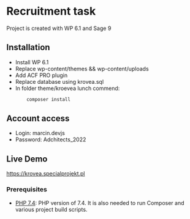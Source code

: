 ﻿# Recruitment task

Project is created with WP 6.1 and Sage 9

## Installation

- Install WP 6.1
- Replace wp-content/themes && wp-content/uploads
- Add ACF PRO plugin
- Replace database using krovea.sql
- In folder theme/kroevea lunch commend:
  ```bash
      composer install
  ```

## Account access

- Login: marcin.devjs
- Password: Adchitects_2022

## Live Demo

https://krovea.specialprojekt.pl

### Prerequisites

- [PHP 7.4](https://www.php.net/manual/en/install.php): PHP version of 7.4. It is also needed to run Composer and various project build scripts.
